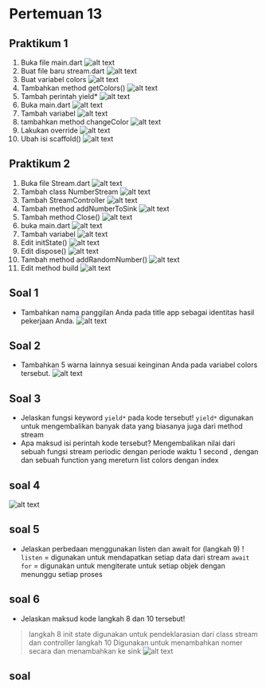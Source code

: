 # Pertemuan 13

## Praktikum 1

1. Buka file main.dart
   ![alt text](image.png)
2. Buat file baru stream.dart
   ![alt text](image-2.png)
3. Buat variabel colors
   ![alt text](image-3.png)
4. Tambahkan method getColors()
   ![alt text](image-5.png)
5. Tambah perintah yield\*
   ![alt text](image-6.png)
6. Buka main.dart
![alt text](image-7.png)
7. Tambah variabel
![alt text](image-9.png)
8. tambahkan method changeColor
![alt text](image-8.png)
9. Lakukan override
![alt text](image-10.png)
10. Ubah isi scaffold()
![alt text](image-11.png)


## Praktikum 2
1. Buka file Stream.dart
![alt text](image-12.png)
2. Tambah class NumberStream
![alt text](image-13.png)
3. Tambah StreamController
![alt text](image-15.png)
4. Tambah method addNumberToSink
![alt text](image-14.png)
5. Tambah method Close()
![alt text](image-16.png)
6. buka main.dart
![alt text](image-17.png)
7. Tambah variabel
![alt text](image-18.png)
8.  Edit initState()
![alt text](image-19.png)
9. Edit dispose()
![alt text](image-20.png)
10. Tambah method addRandomNumber()
![alt text](image-21.png)
11. Edit method build
![alt text](image-22.png)



## Soal 1

- Tambahkan nama panggilan Anda pada title app sebagai identitas hasil pekerjaan Anda.
  ![alt text](image-1.png)

## Soal 2

- Tambahkan 5 warna lainnya sesuai keinginan Anda pada variabel colors tersebut.
  ![alt text](image-4.png)

## Soal 3

- Jelaskan fungsi keyword `yield*` pada kode tersebut!
  `yield*` digunakan untuk mengembalikan banyak data yang biasanya juga dari method stream
- Apa maksud isi perintah kode tersebut?
  Mengembalikan nilai dari sebuah fungsi stream periodic dengan periode waktu 1 second , dengan dan sebuah function yang mereturn list colors dengan index

## soal 4
 ![alt text](soal4.gif)

## soal 5
- Jelaskan perbedaan menggunakan listen dan await for (langkah 9) !
`listen` = digunakan untuk mendapatkan setiap data dari stream
`await for` = digunakan untuk mengiterate untuk setiap objek dengan menunggu setiap proses

## soal 6
- Jelaskan maksud kode langkah 8 dan 10 tersebut!
> langkah 8
> init state digunakan untuk pendeklarasian dari class stream dan controller
> langkah 10
> Digunakan untuk menambahkan nomer secara dan menambahkan ke sink 
 ![alt text](soal6.gif)

## soal 
